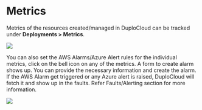 # Metrics

Metrics of the resources created/managed in DuploCloud can be tracked under **Deployments > Metrics**.

![](https://duplocloud.com/wp-content/uploads/2021/11/deploy-metrics.png)

You can also set the AWS Alarms/Azure Alert rules for the individual metrics, click on the bell icon on any of the metrics. A form to create alarm shows up. You can provide the necessary information and create the alarm. If the AWS Alarm get triggered or any Azure alert is raised, DuploCloud will fetch it and show up in the faults. Refer Faults/Alerting section for more information.

![](https://duplocloud.com/wp-content/uploads/2021/11/create-alarm.png)
